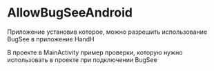 # AllowBugSeeAndroid
Приложение установив которое, можно разрешить использование BugSee в приложение HandH

В проекте в MainActivity пример проверки, которую нужно использовать в проекте при подключении BugSee
